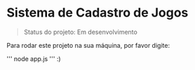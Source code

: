 <h1>Sistema de Cadastro de Jogos</h1>

> Status do projeto: Em desenvolvimento

Para rodar este projeto na sua máquina, por favor digite:

'''
node app.js
'''
:)